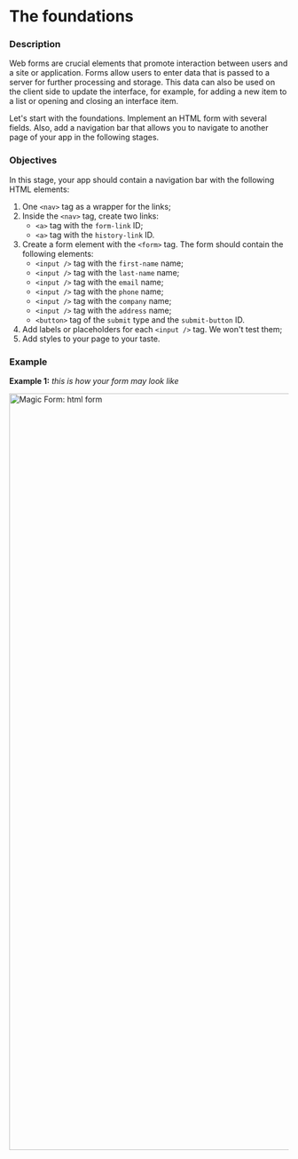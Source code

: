 # The foundations
<div class="step-text">
<h3 id="description">Description</h3>
<p>Web forms are crucial elements that promote interaction between users and a site or application. Forms allow users to enter data that is passed to a server for further processing and storage. This data can also be used on the client side to update the interface, for example, for adding a new item to a list or opening and closing an interface item.</p>
<p>Let's start with the foundations. Implement an HTML form with several fields. Also, add a navigation bar that allows you to navigate to another page of your app in the following stages.</p>
<h3 id="objectives">Objectives</h3>
<p>In this stage, your app should contain a navigation bar with the following HTML elements:</p>
<ol>
<li>One <code class="java">&lt;nav&gt;</code> tag as a wrapper for the links;</li>
<li>Inside the <code class="java">&lt;nav&gt;</code> tag, create two links:
	<ul>
<li><code class="java">&lt;a&gt;</code> tag with the <code class="java">form-link</code> ID;</li>
<li><code class="java">&lt;a&gt;</code> tag with the <code class="java">history-link</code> ID.</li>
</ul>
</li>
<li>Create a form element with the <code class="java">&lt;form&gt;</code> tag. The form should contain the following elements:
	<ul>
<li><code class="java">&lt;input /&gt;</code> tag with the <code class="java">first-name</code> name;</li>
<li><code class="java">&lt;input /&gt;</code> tag with the <code class="java">last-name</code> name;</li>
<li><code class="java">&lt;input /&gt;</code> tag with the <code class="java">email</code> name;</li>
<li><code class="java">&lt;input /&gt;</code> tag with the <code class="java">phone</code> name;</li>
<li><code class="java">&lt;input /&gt;</code> tag with the <code class="java">company</code> name;</li>
<li><code class="java">&lt;input /&gt;</code> tag with the <code class="java">address</code> name;</li>
<li><code class="java">&lt;button&gt;</code> tag of the <code class="java">submit</code> type and the <code class="java">submit-button</code> ID.</li>
</ul>
</li>
<li>Add labels or placeholders for each <code class="java">&lt;input /&gt;</code> tag. We won't test them;</li>
<li>Add styles to your page to your taste.</li>
</ol>
<h3 id="example">Example</h3>
<p><strong>Example 1:</strong> <em>this is how your form may look like</em></p>
<p><img alt="Magic Form: html form" name="image.png" src="https://ucarecdn.com/2e9c22d7-8633-4db3-9fbf-9fa5779e1edb/" width="1362"/></p>
</div>
